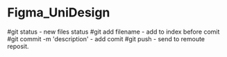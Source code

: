 # Figma_UniDesign
#git status - new files status
#git add filename - add to index before comit
#git commit -m 'description' - add comit
#git push - send to remoute reposit.